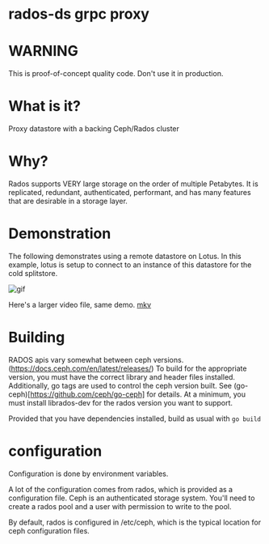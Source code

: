 # rados-ds grpc proxy

# WARNING

This is proof-of-concept quality code.
Don't use it in production.

# What is it?

Proxy datastore with a backing Ceph/Rados cluster

# Why?

Rados supports VERY large storage on the order of multiple Petabytes. It is replicated, redundant,
authenticated, performant, and has many features that are desirable in a storage layer.

# Demonstration

The following demonstrates using a remote datastore on Lotus.
In this example, lotus is setup to connect to an instance of this datastore for the cold splitstore.

![gif](https://gist.github.com/coryschwartz/43e845517bb9b228b005e79ee6490868/raw/6950a27789d17bbd47c19501cae3fc6331ffa282/small.gif)


Here's a larger video file, same demo.
[mkv](https://gist.github.com/coryschwartz/43e845517bb9b228b005e79ee6490868/raw/773609722c26d90eed24fe9d412426f11e90e593/video.mkv)

# Building

RADOS apis vary somewhat between ceph versions. (https://docs.ceph.com/en/latest/releases/)
To build for the appropriate version, you must have the correct library and header files installed.
Additionally, go tags are used to control the ceph version built. See 
(go-ceph)[https://github.com/ceph/go-ceph] for details. At a minimum, you must install librados-dev 
for the rados version you want to support.

Provided that you have dependencies installed, build as usual with `go build`

# configuration

Configuration is done by environment variables.

A lot of the configuration comes from rados, which is provided as a configuration file. Ceph is an 
authenticated storage system. You'll need to create a rados pool and a user with permission to write 
to the pool. 

By default, rados is configured in /etc/ceph, which is the typical location for ceph configuration 
files.
